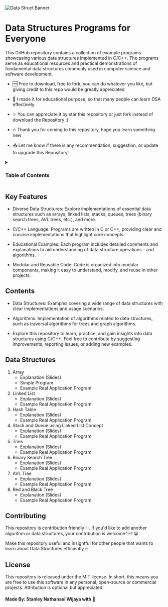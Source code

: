 ![Data Struct Banner](https://github.com/StyNW7/Data_Structures/assets/76080599/e0b27a62-67ca-4963-9884-27f1e5961cb8)

# Data Structures Programs for Everyone
This GitHub repository contains a collection of example programs showcasing various data structures implemented in C/C++. The programs serve as educational resources and practical demonstrations of fundamental data structures commonly used in computer science and software development.

- 🆓 Free to download, free to fork, you can do whatever you like, but giving credit to this repo would be greatly appreciated

- 🏫 I made it for educational purpose, so that many people can learn DSA effectively.

- ✨ You can appreciate it by star this repository or just fork instead of download the Repository :)

- 🔥 Thank you for coming to this repository, hope you learn something new

- 📥 Let me know if there is any recommendation, suggestion, or update to upgrade this Repository!

<details>
  
  <summary>
    <h3> Table of Contents </h3>
  </summary>
  
  <ul>
    <li> <a href="https://github.com/StyNW7/Data_Structures/tree/main?tab=readme-ov-file#key-features"> Key Features </a> </li>
    <li> <a href="https://github.com/StyNW7/Data_Structures/tree/main?tab=readme-ov-file#contents"> Contents </a> </li>
    <li> <a href="https://github.com/StyNW7/Data_Structures/tree/main?tab=readme-ov-file#data-structures"> Data Structures </a> </li>
    <li> <a href="https://github.com/StyNW7/Data_Structures/tree/main?tab=readme-ov-file#contributing"> Contributing </a> </li>
    <li> <a href="https://github.com/StyNW7/Data_Structures/tree/main?tab=readme-ov-file#license"> License </a> </li>
  </ul>
  
</details>

## Key Features
- Diverse Data Structures: Explore implementations of essential data structures such as arrays, linked lists, stacks, queues, trees (binary search trees, AVL trees, etc.), and more.

- C/C++ Language: Programs are written in C or C++, providing clear and concise implementations that highlight core concepts.

- Educational Examples: Each program includes detailed comments and explanations to aid understanding of data structure operations - and algorithms.

- Modular and Reusable Code: Code is organized into modular components, making it easy to understand, modify, and reuse in other projects.


## Contents
- Data Structures: Examples covering a wide range of data structures with clear implementations and usage scenarios.

- Algorithms: Implementation of algorithms related to data structures, such as traversal algorithms for trees and graph algorithms.

- Explore this repository to learn, practice, and gain insights into data structures using C/C++. Feel free to contribute by suggesting improvements, reporting issues, or adding new examples.

## Data Structures

1. Array
    - Explanation (Slides)
    - Simple Program
    - Example Real Application Program
2. Linked List
    - Explanation (Slides)
    - Example Real Application Program
3. Hash Table
    - Explanation (Slides)
    - Example Real Application Program
5. Stack and Queue using Linked List Concept
    - Explanation (Slides)
    - Example Real Application Program
7. Tries
    - Explanation (Slides)
    - Example Real Application Program
9. Binary Search Tree
    - Explanation (Slides)
    - Example Real Application Program
11. AVL Tree
    - Explanation (Slides)
    - Example Real Application Program
13. Red and Black Tree
    - Explanation (Slides)
    - Example Real Application Program

## Contributing
This repository is contribution friendly ✨. If you'd like to add another algorithm or data structures, your contribution is welcome^♾️! 😀

Make this repository useful and insightful for other people that wants to learn about Data Structures efficiently 🔥

## License
This repository is released under the MIT license. In short, this means you are free to use this software in any personal, open-source or commercial projects. Attribution is optional but appreciated.

#### Made By: Stanley Nathanael Wijaya with 🤍

